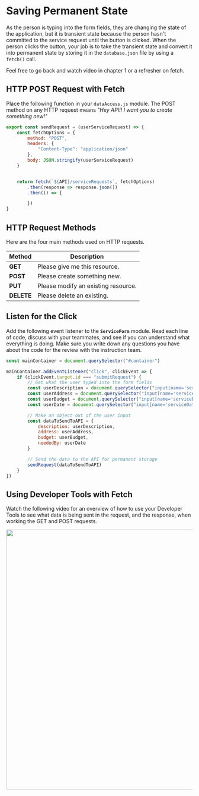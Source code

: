 # Saving Permanent State

As the person is typing into the form fields, they are changing the state of the application, but it is transient state because the person hasn't committed to the service request until the button is clicked. When the person clicks the button, your job is to take the transient state and convert it into permanent state by storing it in the `database.json` file by using a `fetch()` call.

Feel free to go back and watch video in chapter 1 or a refresher on fetch.

## HTTP POST Request with Fetch

Place the following function in your `dataAccess.js` module. The POST method on any HTTP request means _"Hey API!! I want you to create something new!"_

```js
export const sendRequest = (userServiceRequest) => {
    const fetchOptions = {
        method: "POST",
        headers: {
            "Content-Type": "application/json"
        },
        body: JSON.stringify(userServiceRequest)
    }


    return fetch(`${API}/serviceRequests`, fetchOptions)
        .then(response => response.json())
        .then(() => {

        })
}
```

## HTTP Request Methods

Here are the four main methods used on HTTP requests.

| Method | Description |
|--|--|
| **GET**  | Please give me this resource.  |
| **POST**  | Please create something new.  |
| **PUT**  | Please modify an existing resource.  |
| **DELETE**  | Please delete an existing.  |


## Listen for the Click

Add the following event listener to the **`ServiceForm`** module. Read each line of code, discuss with your teammates, and see if you can understand what everything is doing. Make sure you write down any questions you have about the code for the review with the instruction team.

```js
const mainContainer = document.querySelector("#container")

mainContainer.addEventListener("click", clickEvent => {
    if (clickEvent.target.id === "submitRequest") {
        // Get what the user typed into the form fields
        const userDescription = document.querySelector("input[name='serviceDescription']").value
        const userAddress = document.querySelector("input[name='serviceAddress']").value
        const userBudget = document.querySelector("input[name='serviceBudget']").value
        const userDate = document.querySelector("input[name='serviceDate']").value

        // Make an object out of the user input
        const dataToSendToAPI = {
            description: userDescription,
            address: userAddress,
            budget: userBudget,
            neededBy: userDate
        }

        // Send the data to the API for permanent storage
        sendRequest(dataToSendToAPI)
    }
})
```

## Using Developer Tools with Fetch

Watch the following video for an overview of how to use your Developer Tools to see what data is being sent in the request, and the response, when working the GET and POST requests.

[<img src="./images/fetch-dev-tools.png" width="700px">](https://vimeo.com/533754593)


